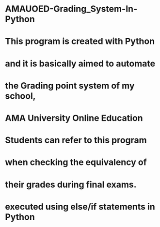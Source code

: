 # AMAUOED-Grading_System-In-Python

# This program is created with Python 
# and it is basically aimed to automate 
# the Grading point system of my school, 
# AMA University Online Education

# Students can refer to this program 
# when checking the equivalency of 
# their grades during final exams.
# executed using else/if statements in Python
